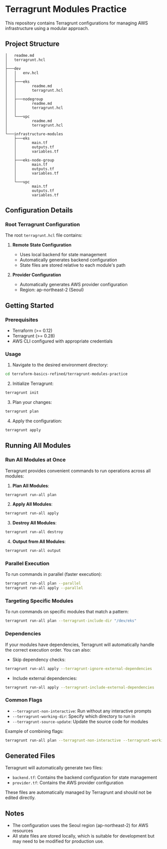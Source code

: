 # Terragrunt Modules Practice
This repository contains Terragrunt configurations for managing AWS infrastructure using a modular approach.
## Project Structure
```
│   readme.md
│   terragrunt.hcl
│
├───dev
│   │   env.hcl
│   │
│   ├───eks
│   │       readme.md
│   │       terragrunt.hcl
│   │
│   ├───nodegroup
│   │       readme.md
│   │       terragrunt.hcl
│   │
│   └───vpc
│           readme.md
│           terragrunt.hcl
│
└───infrastructure-modules
    ├───eks
    │       main.tf
    │       outputs.tf
    │       variables.tf
    │
    ├───eks-node-group
    │       main.tf
    │       outputs.tf
    │       variables.tf
    │
    └───vpc
            main.tf
            outputs.tf
            variables.tf
```


## Configuration Details

### Root Terragrunt Configuration

The root `terragrunt.hcl` file contains:

1. **Remote State Configuration**
   - Uses local backend for state management
   - Automatically generates backend configuration
   - State files are stored relative to each module's path

2. **Provider Configuration**
   - Automatically generates AWS provider configuration
   - Region: ap-northeast-2 (Seoul)

## Getting Started

### Prerequisites

- Terraform (>= 0.12)
- Terragrunt (>= 0.28)
- AWS CLI configured with appropriate credentials

### Usage

1. Navigate to the desired environment directory:

```bash
cd terraform-basics-refined/terragrunt-modules-practice
```

2. Initialize Terragrunt:

```bash
terragrunt init
``` 

3. Plan your changes:

```bash
terragrunt plan
```

4. Apply the configuration:

```bash
terragrunt apply
```



## Running All Modules
### Run All Modules at Once
Terragrunt provides convenient commands to run operations across all modules:

1. **Plan All Modules**:

```bash
terragrunt run-all plan
```

2. **Apply All Modules**:

```bash
terragrunt run-all apply
```


3. **Destroy All Modules**:

```bash
terragrunt run-all destroy
```


4. **Output from All Modules**:

```bash
terragrunt run-all output
```

### Parallel Execution

To run commands in parallel (faster execution):

```bash
terragrunt run-all plan --parallel
terragrunt run-all apply --parallel
```


### Targeting Specific Modules

To run commands on specific modules that match a pattern:

```bash
terragrunt run-all plan --terragrunt-include-dir "/dev/eks"
```


### Dependencies

If your modules have dependencies, Terragrunt will automatically handle the correct execution order. You can also:

- Skip dependency checks:

```bash
terragrunt run-all apply --terragrunt-ignore-external-dependencies
```

- Include external dependencies:

```bash
terragrunt run-all apply --terragrunt-include-external-dependencies
```


### Common Flags

- `--terragrunt-non-interactive`: Run without any interactive prompts
- `--terragrunt-working-dir`: Specify which directory to run in
- `--terragrunt-source-update`: Update the source code for modules

Example of combining flags:

```bash
terragrunt run-all plan --terragrunt-non-interactive --terragrunt-working-dir dev/eks
```




## Generated Files

Terragrunt will automatically generate two files:

- `backend.tf`: Contains the backend configuration for state management
- `provider.tf`: Contains the AWS provider configuration

These files are automatically managed by Terragrunt and should not be edited directly.



## Notes

- The configuration uses the Seoul region (ap-northeast-2) for AWS resources
- All state files are stored locally, which is suitable for development but may need to be modified for production use.